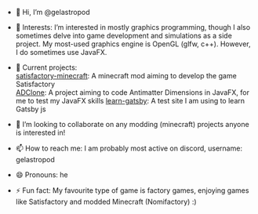 - 👋 Hi, I’m @gelastropod

- 👀 Interests:
I’m interested in mostly graphics programming, though I also sometimes delve into game development and simulations as a side project. My most-used graphics engine is OpenGL (glfw, c++). However, I do sometimes use JavaFX.

- 🌱 Current projects:  
[satisfactory-minecraft](https://github.com/gelastropod/satisfactory-minecraft.git): A minecraft mod aiming to develop the game Satisfactory  
[ADClone](https://github.com/gelastropod/ADClone.git): A project aiming to code Antimatter Dimensions in JavaFX, for me to test my JavaFX skills
[learn-gatsby](https://gelastropod.github.io/learn-gatsby/): A test site I am using to learn Gatsby js

- 💞️ I’m looking to collaborate on any modding (minecraft) projects anyone is interested in!

- 📫 How to reach me: I am probably most active on discord, username: gelastropod

- 😄 Pronouns: he

- ⚡ Fun fact: My favourite type of game is factory games, enjoying games like Satisfactory and modded Minecraft (Nomifactory) :)

<!---
gelastropod/gelastropod is a ✨ special ✨ repository because its `README.md` (this file) appears on your GitHub profile.
You can click the Preview link to take a look at your changes.
--->
